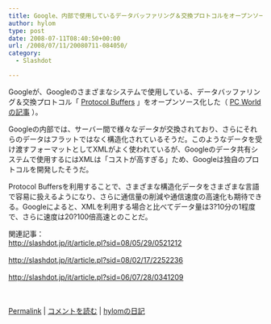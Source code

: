 ```yaml
---
title: Google、内部で使用しているデータバッファリング＆交換プロトコルをオープンソース化
author: hylom
type: post
date: 2008-07-11T08:40:50+00:00
url: /2008/07/11/20080711-084050/
category:
  - Slashdot

---
```

Googleが、Googleのさまざまなシステムで使用している、データバッファリング＆交換プロトコル「   [Protocol Buffers][1] 」をオープンソース化した（   [PC Worldの記事][2] ）。

Googleの内部では、サーバー間で様々なデータが交換されており、さらにそれらのデータはフラットではなく構造化されているそうだ。このようなデータを受け渡すフォーマットとしてXMLがよく使われているが、Googleのデータ共有システムで使用するにはXMLは「コストが高すぎる」ため、Googleは独自のプロトコルを開発したそうだ。

Protocol Buffersを利用することで、さまざまな構造化データをさまざまな言語で容易に扱えるようになり、さらに通信量の削減や通信速度の高速化も期待できる。Googleによると、XMLを利用する場合と比べてデータ量は3?10分の1程度で、さらに速度は20?100倍高速とのことだ。

関連記事：     
http://slashdot.jp/it/article.pl?sid=08/05/29/0521212 </br>     
http://slashdot.jp/it/article.pl?sid=08/02/17/2252236 </br>     
http://slashdot.jp/it/article.pl?sid=06/07/28/0341209 </br>    
</br>

  [Permalink][3] |   [コメントを読む][4] |   [hylomの日記][5]

 [1]: http://code.google.com/apis/protocolbuffers/
 [2]: http://www.pcworld.com/article/148054/google_opensources_data_exchange_language.html
 [3]: http://slashdot.jp/~hylom/journal/445703
 [4]: http://slashdot.jp/~hylom/journal/445703#acomments
 [5]: http://slashdot.jp/~hylom/journal/
